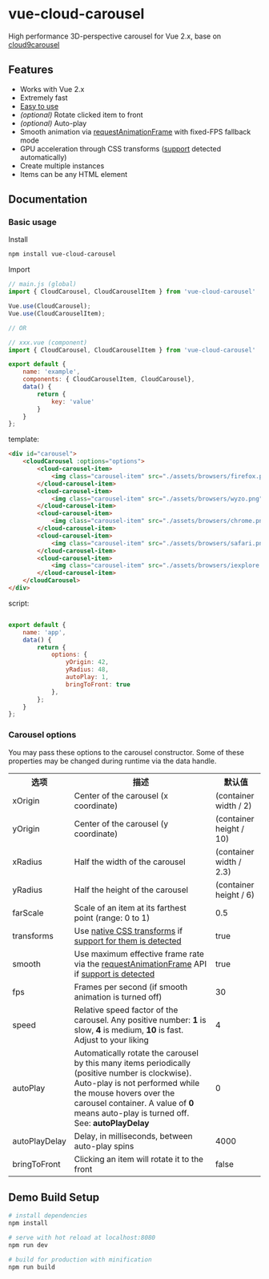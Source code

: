 # vue-cloud-carousel

High performance 3D-perspective carousel for Vue 2.x, base on [cloud9carousel](https://github.com/specious/cloud9carousel)

## Features

- Works with Vue 2.x
- Extremely fast
- [Easy to use](#basic-usage)
- *(optional)* Rotate clicked item to front
- *(optional)* Auto-play
- Smooth animation via [requestAnimationFrame](https://developer.mozilla.org/docs/Web/API/window/requestAnimationFrame) with fixed-FPS fallback mode
- GPU acceleration through CSS transforms ([support](http://caniuse.com/transforms) detected automatically)
- Create multiple instances
- Items can be any HTML element

## Documentation

### Basic usage

Install

``` bash
npm install vue-cloud-carousel
```

Import

```javascript
// main.js (global)
import { CloudCarousel, CloudCarouselItem } from 'vue-cloud-carousel'

Vue.use(CloudCarousel);
Vue.use(CloudCarouselItem);

// OR

// xxx.vue (component)
import { CloudCarousel, CloudCarouselItem } from 'vue-cloud-carousel'

export default {
    name: 'example',
    components: { CloudCarouselItem, CloudCarousel},
    data() {
        return {
            key: 'value'
        }
    }
};


```

template:
```html
<div id="carousel">
    <cloudCarousel :options="options">
        <cloud-carousel-item>
            <img class="carousel-item" src="./assets/browsers/firefox.png" alt="Firefox">
        </cloud-carousel-item>
        <cloud-carousel-item>
            <img class="carousel-item" src="./assets/browsers/wyzo.png" alt="Firefox">
        </cloud-carousel-item>
        <cloud-carousel-item>
            <img class="carousel-item" src="./assets/browsers/chrome.png" alt="Firefox">
        </cloud-carousel-item>
        <cloud-carousel-item>
            <img class="carousel-item" src="./assets/browsers/safari.png" alt="Firefox">
        </cloud-carousel-item>
        <cloud-carousel-item>
            <img class="carousel-item" src="./assets/browsers/iexplore.png" alt="Firefox">
        </cloud-carousel-item>
    </cloudCarousel>
</div>
```

script:
```js

export default {
    name: 'app',
    data() {
        return {
            options: {
                yOrigin: 42,
                yRadius: 48,
                autoPlay: 1,
                bringToFront: true
            },
        };
    }
};
```

### Carousel options

You may pass these options to the carousel constructor.  Some of these properties may be changed during runtime via the data handle.

<table>
  <tr>
    <th>选项</th>
    <th>描述</th>
    <th>默认值</th>
  </tr>
  <tr>
    <td>xOrigin</td>
    <td>Center of the carousel (x coordinate)</td>
    <td>(container width / 2)</td>
  </tr>
  <tr>
    <td>yOrigin</td>
    <td>Center of the carousel (y coordinate)</td>
    <td>(container height / 10)</td>
  </tr>
  <tr>
    <td>xRadius</td>
    <td>Half the width of the carousel</td>
    <td>(container width / 2.3)</td>
  </tr>
  <tr>
    <td>yRadius</td>
    <td>Half the height of the carousel</td>
    <td>(container height / 6)</td>
  </tr>
  <tr>
    <td>farScale</td>
    <td>Scale of an item at its farthest point (range: 0 to 1)</td>
    <td>0.5</td>
  </tr>
  <tr>
    <td>transforms</td>
    <td>Use <a href="http://learn.shayhowe.com/advanced-html-css/css-transforms">native CSS transforms</a> if <a href="http://caniuse.com/transforms">support for them is detected</a></td>
    <td>true</td>
  </tr>
  <tr>
    <td>smooth</td>
    <td>Use maximum effective frame rate via the <a href="https://developer.mozilla.org/docs/Web/API/window.requestAnimationFrame">requestAnimationFrame</a> API if <a href="http://caniuse.com/requestanimationframe">support is detected</a></td>
    <td>true</td>
  </tr>
  <tr>
    <td>fps</td>
    <td>Frames per second (if smooth animation is turned off)</td>
    <td>30</td>
  </tr>
  <tr>
    <td>speed</td>
    <td>Relative speed factor of the carousel.  Any positive number: <b>1</b> is slow, <b>4</b> is medium, <b>10</b> is fast.  Adjust to your liking</td>
    <td>4</td>
  </tr>
  <tr>
    <td>autoPlay</td>
    <td>Automatically rotate the carousel by this many items periodically (positive number is clockwise).  Auto-play is not performed while the mouse hovers over the carousel container.  A value of <b>0</b> means auto-play is turned off.  See: <b>autoPlayDelay</b></td>
    <td>0</td>
  </tr>
  <tr>
    <td>autoPlayDelay</td>
    <td>Delay, in milliseconds, between auto-play spins</td>
    <td>4000</td>
  </tr>
  <tr>
    <td>bringToFront</td>
    <td>Clicking an item will rotate it to the front</td>
    <td>false</td>
  </tr>
</table>

## Demo Build Setup

``` bash
# install dependencies
npm install

# serve with hot reload at localhost:8080
npm run dev

# build for production with minification
npm run build
```

